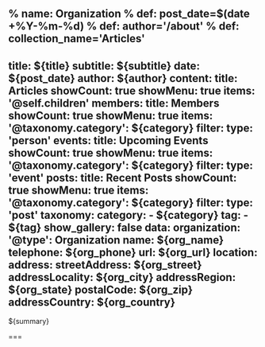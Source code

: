 % name: Organization
% def: post_date=$(date +%Y-%m-%d)
% def: author='/about'
% def: collection_name='Articles'
---
title: ${title}
subtitle: ${subtitle}
date: ${post_date}
author: ${author}
content:
    title: Articles
    showCount: true
    showMenu: true
    items: '@self.children'
members:
    title: Members
    showCount: true
    showMenu: true
    items: 
        '@taxonomy.category': ${category}
    filter:
        type: 'person'
events:
    title: Upcoming Events
    showCount: true
    showMenu: true
    items: 
        '@taxonomy.category': ${category}
    filter:
        type: 'event'
posts:
    title: Recent Posts
    showCount: true
    showMenu: true
    items: 
        '@taxonomy.category': ${category}
    filter:
        type: 'post'
taxonomy:
    category:
        - ${category}
    tag:
        - ${tag}
show_gallery: false
data:
    organization:
        '@type': Organization
        name: ${org_name}
        telephone: ${org_phone}
        url: ${org_url}
        location:
            address:
                streetAddress: ${org_street}
                addressLocality: ${org_city}
                addressRegion: ${org_state}
                postalCode: ${org_zip}
                addressCountry: ${org_country}
---

${summary}

===

